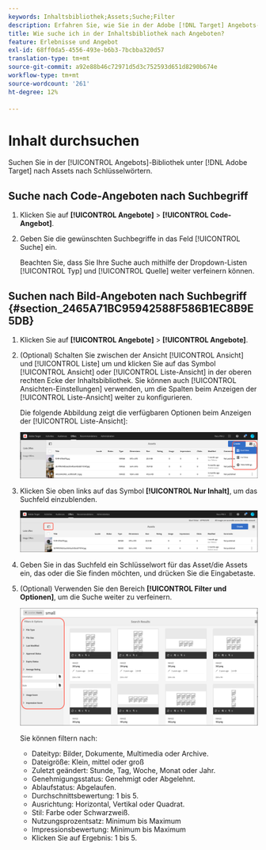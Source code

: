 ```yaml
---
keywords: Inhaltsbibliothek;Assets;Suche;Filter
description: Erfahren Sie, wie Sie in der Adobe [!DNL Target] Angebots-Bibliothek nach Code- und Image-Angeboten suchen.
title: Wie suche ich in der Inhaltsbibliothek nach Angeboten?
feature: Erlebnisse und Angebot
exl-id: 68ff0da5-4556-493e-b6b3-7bcbba320d57
translation-type: tm+mt
source-git-commit: a92e88b46c72971d5d3c752593d651d8290b674e
workflow-type: tm+mt
source-wordcount: '261'
ht-degree: 12%

---
```


# Inhalt durchsuchen

Suchen Sie in der [!UICONTROL Angebots]-Bibliothek unter [!DNL Adobe Target] nach Assets nach Schlüsselwörtern.

## Suche nach Code-Angeboten nach Suchbegriff

1. Klicken Sie auf **[!UICONTROL Angebote]** > **[!UICONTROL Code-Angebot]**.
1. Geben Sie die gewünschten Suchbegriffe in das Feld [!UICONTROL Suche] ein.

   Beachten Sie, dass Sie Ihre Suche auch mithilfe der Dropdown-Listen [!UICONTROL Typ] und [!UICONTROL Quelle] weiter verfeinern können.

## Suchen nach Bild-Angeboten nach Suchbegriff {#section_2465A71BC95942588F586B1EC8B9E5DB}

1. Klicken Sie auf **[!UICONTROL Angebote]** > **[!UICONTROL Angebote]**.

1. (Optional) Schalten Sie zwischen der Ansicht [!UICONTROL Ansicht] und [!UICONTROL Liste] um und klicken Sie auf das Symbol [!UICONTROL Ansicht] oder [!UICONTROL Liste-Ansicht] in der oberen rechten Ecke der Inhaltsbibliothek. Sie können auch [!UICONTROL Ansichten-Einstellungen] verwenden, um die Spalten beim Anzeigen der [!UICONTROL Liste-Ansicht] weiter zu konfigurieren.

   Die folgende Abbildung zeigt die verfügbaren Optionen beim Anzeigen der [!UICONTROL Liste-Ansicht]:

   ![Optionen für die Ansicht der Liste](/help/c-experiences/c-manage-content/assets/view-settings-options.png)

1. Klicken Sie oben links auf das Symbol **[!UICONTROL Nur Inhalt]**, um das Suchfeld einzublenden.

   ![Nur Inhalt, Option](/help/c-experiences/c-manage-content/assets/content-only.png)

1. Geben Sie in das Suchfeld ein Schlüsselwort für das Asset/die Assets ein, das oder die Sie finden möchten, und drücken Sie die Eingabetaste.

1. (Optional) Verwenden Sie den Bereich **[!UICONTROL Filter und Optionen]**, um die Suche weiter zu verfeinern.

   ![Filter- und Optionsbereich](/help/c-experiences/c-manage-content/assets/filter-and-options.png)

   Sie können filtern nach:

   * Dateityp: Bilder, Dokumente, Multimedia oder Archive.
   * Dateigröße: Klein, mittel oder groß
   * Zuletzt geändert: Stunde, Tag, Woche, Monat oder Jahr.
   * Genehmigungsstatus: Genehmigt oder Abgelehnt.
   * Ablaufstatus: Abgelaufen.
   * Durchschnittsbewertung: 1 bis 5.
   * Ausrichtung: Horizontal, Vertikal oder Quadrat.
   * Stil: Farbe oder Schwarzweiß.
   * Nutzungsprozentsatz: Minimum bis Maximum
   * Impressionsbewertung: Minimum bis Maximum
   * Klicken Sie auf Ergebnis: 1 bis 5.
